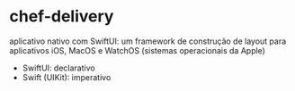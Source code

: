 # chef-delivery
aplicativo nativo com SwiftUI: um framework de construção de layout para aplicativos iOS, MacOS e WatchOS (sistemas operacionais da Apple)

- SwiftUI: declarativo
- Swift (UIKit): imperativo
